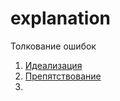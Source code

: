 # explanation
Толкование ошибок
1. [Идеализация](https://github.com/cen-ter/explanation/blob/main/1.%20%D0%98%D0%B4%D0%B5%D0%B0%D0%BB%D0%B8%D0%B7%D0%B0%D1%86%D0%B8%D1%8F)
2. [Препятствование]()
3. 
